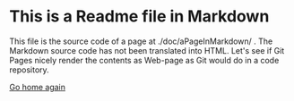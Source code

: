 # This is a Readme file in Markdown

This file is the source code of a page at ./doc/aPageInMarkdown/ . The
Markdown source code has not been translated into HTML. Let's see if Git
Pages nicely render the contents as Web-page as Git would do in a code
repository.

[Go home again](https://petervranken.github.io/dummyRepoToEvaluateGitPages/index.html)